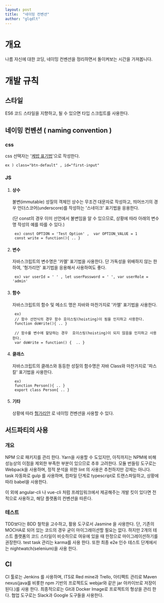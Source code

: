 ```yaml
---
layout: post
title:  "네이밍 컨벤션"
author: "glqdlt"
---
```


# 개요

나름 자신에 대한 코딩, 네이밍 컨벤션을 정리하면서 돌이켜보는 시간을 가져봅니다.

# 개발 규칙

## 스타일
ES6 코드 스타일을 지향하고, 될 수 있으면 타입 스크립트를 사용한다.

## 네이밍 컨벤션 ( naming convention )

### css

css 선택자는 '[케밥 표기법](http://wiki.c2.com/?KebabCase)'으로 작성한다.

    ex ) class="btn-default" , id="first-input"

### JS

1. #### 상수
    불변(immutable) 성질의 객체인 상수는 무조건 대문자로 작성하고, 띄어쓰기의 경우 언더스코어(underscore)를 작성하는 '스네이크' 표기법을 응용한다. 
    
    (단 const의 경우 이미 선언에서 불변임을 알 수 있으므로, 상황에 따라 아래의 변수명 작성의 예를 따를 수 있다.)


        ex) const OPTION = 'Test Option' ,  var OPTION_VALUE = 1
        const write = function(){ .. }

2. #### 변수

    자바스크립트의 변수명은 '카멜' 표기법을 사용한다. 단 가독성을 위배하지 않는 한하여,  '헝가리언' 표기법을 응용해서 사용하여도 좋다.

        ex) var userId = ' ' , let userPassword = ' ', var userRole = 'admin'

3. #### 함수

    자바스크립트의 함수 및 메소드 명은 자바와 마찬가지로 '카멜' 표기법을 사용한다.

        ex) 
        // 함수 선언식의 경우 함수 호이스팅(hoisting)이 됨을 인지하고 사용한다.
        function doWrite(){ .. } 

        // 함수를 변수에 할당하는 경우  호이스팅(hoisting)이 되지 않음을 인지하고 사용한다.
        var doWrite = function() {  .. } 

4. #### 클래스 

    자바스크립트의 클래스와 동등한 성질의 함수명은 자바 Class와 마찬가지로 '파스칼' 표기법을 사용한다.
    
        ex) 
        function Person(){ .. } 
        export class Person{ .. }

5. #### 기타

    상황에 따라 [헝가리안](https://zetawiki.com/wiki/%ED%97%9D%EA%B0%80%EB%A6%AC%EC%96%B8_%ED%91%9C%EA%B8%B0%EB%B2%95) 로 네이밍 컨벤션을 사용할 수 있다.
        


## 서드파티의 사용

### 개요

NPM 으로 패키지를 관리 한다. Yarn을 사용할 수 도있지만, 아직까지는 NPM에 비해 성능상의 이점을 제외한 부족한 부분이 있으므로 추후 고려한다. 모듈 번들링 도구로는 Webpack을 사용하며, 정적 분석을 위한 lint 의 사용은 추천하지만 강제는 아니다. task 자동화로 gulp 를 사용하며, 컴파일 단계로 typescript로 트랜스파일하고, 상황에 따라 babel을 사용한다.

이 외에 angular-cli 나 vue-cli 처럼 프레임워크에서 제공해주는 개발 킷이 있다면 전적으로 사용하고, 해당 플랫폼의 컨벤션을 따른다.

### 테스트

TDD보다는 BDD 철학을 고수하고, 활용 도구로서 Jasmine 을 사용한다. 단, 기존의 MOCHA로 되어 있는 코드의 경우 굳이 마이그레이션할 필요는 없다. 하지만 2개의 테스트 플랫폼의 코드 스타일이 비슷하므로 여유에 있을 때 한정으로 마이그레이션하기를 권장한다. test task 관리는 karma를 사용 한다. 또한 최종 e2e 인수 테스트 단계에서는 nightwatch(selenium)을 사용 한다.

## CI

CI 툴로는 Jenkins 를 사용하며, ITS로 Red mine과 Trello, 아티팩트 관리로 Maven nexus(java를 비롯한 npm 기반의 프로젝트도 webjar와 같은 jar 아카이브로 저장이 된다.)를 사용 한다. 최종적으로는 Git과 Docker Image로 프로젝트의 형상을 관리 한다. 협업 도구로는 Slack과 Google 도구들을 사용한다.
